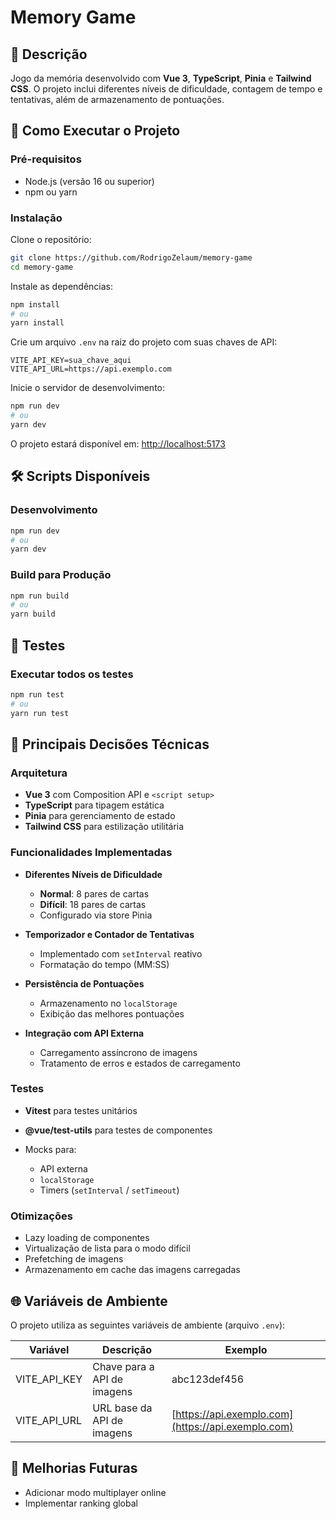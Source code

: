 # Memory Game

## 📝 Descrição

Jogo da memória desenvolvido com **Vue 3**, **TypeScript**, **Pinia** e **Tailwind CSS**. O projeto inclui diferentes níveis de dificuldade, contagem de tempo e tentativas, além de armazenamento de pontuações.

## 🚀 Como Executar o Projeto

### Pré-requisitos

- Node.js (versão 16 ou superior)
- npm ou yarn

### Instalação

Clone o repositório:

```bash
git clone https://github.com/RodrigoZelaum/memory-game
cd memory-game
```

Instale as dependências:

```bash
npm install
# ou
yarn install
```

Crie um arquivo `.env` na raiz do projeto com suas chaves de API:

```env
VITE_API_KEY=sua_chave_aqui
VITE_API_URL=https://api.exemplo.com
```

Inicie o servidor de desenvolvimento:

```bash
npm run dev
# ou
yarn dev
```

O projeto estará disponível em: [http://localhost:5173](http://localhost:5173)

## 🛠 Scripts Disponíveis

### Desenvolvimento

```bash
npm run dev
# ou
yarn dev
```

### Build para Produção

```bash
npm run build
# ou
yarn build
```

## 🧪 Testes

### Executar todos os testes

```bash
npm run test
# ou
yarn run test
```

## 🔧 Principais Decisões Técnicas

### Arquitetura

- **Vue 3** com Composition API e `<script setup>`
- **TypeScript** para tipagem estática
- **Pinia** para gerenciamento de estado
- **Tailwind CSS** para estilização utilitária

### Funcionalidades Implementadas

- **Diferentes Níveis de Dificuldade**

  - **Normal**: 8 pares de cartas
  - **Difícil**: 18 pares de cartas
  - Configurado via store Pinia

- **Temporizador e Contador de Tentativas**

  - Implementado com `setInterval` reativo
  - Formatação do tempo (MM\:SS)

- **Persistência de Pontuações**

  - Armazenamento no `localStorage`
  - Exibição das melhores pontuações

- **Integração com API Externa**

  - Carregamento assíncrono de imagens
  - Tratamento de erros e estados de carregamento

### Testes

- **Vitest** para testes unitários
- **@vue/test-utils** para testes de componentes
- Mocks para:

  - API externa
  - `localStorage`
  - Timers (`setInterval` / `setTimeout`)

### Otimizações

- Lazy loading de componentes
- Virtualização de lista para o modo difícil
- Prefetching de imagens
- Armazenamento em cache das imagens carregadas

## 🌐 Variáveis de Ambiente

O projeto utiliza as seguintes variáveis de ambiente (arquivo `.env`):

| Variável     | Descrição                   | Exemplo                                            |
| ------------ | --------------------------- | -------------------------------------------------- |
| VITE_API_KEY | Chave para a API de imagens | abc123def456                                       |
| VITE_API_URL | URL base da API de imagens  | [https://api.exemplo.com](https://api.exemplo.com) |

## 📌 Melhorias Futuras

- Adicionar modo multiplayer online
- Implementar ranking global

